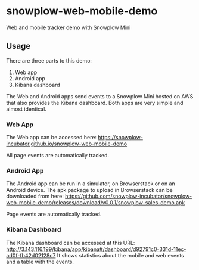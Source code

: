 # snowplow-web-mobile-demo

Web and mobile tracker demo with Snowplow Mini

## Usage

There are three parts to this demo:

1. Web app
2. Android app
3. Kibana dashboard

The Web and Android apps send events to a Snowplow Mini hosted on AWS that also provides the Kibana dashboard.
Both apps are very simple and almost identical.

### Web App

The Web app can be accessed here: https://snowplow-incubator.github.io/snowplow-web-mobile-demo

All page events are automatically tracked.

### Android App

The Android app can be run in a simulator, on Browserstack or on an Android device.
The apk package to upload in Browserstack can be downloaded from here: https://github.com/snowplow-incubator/snowplow-web-mobile-demo/releases/download/v0.0.1/snowplow-sales-demo.apk

Page events are automatically tracked.

### Kibana Dashboard

The Kibana dashboard can be accessed at this URL: http://3.143.116.199/kibana/app/kibana#/dashboard/d92791c0-331d-11ec-ad0f-fb42d02128c7
It shows statistics about the mobile and web events and a table with the events.
